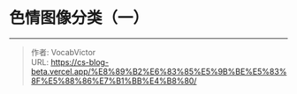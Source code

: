 # 色情图像分类（一）

<!--more-->

---

> 作者: VocabVictor  
> URL: https://cs-blog-beta.vercel.app/%E8%89%B2%E6%83%85%E5%9B%BE%E5%83%8F%E5%88%86%E7%B1%BB%E4%B8%80/  

